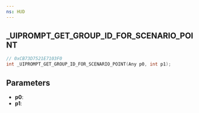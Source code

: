 ```yaml
---
ns: HUD
---
```

## _UIPROMPT_GET_GROUP_ID_FOR_SCENARIO_POINT

```c
// 0xCB73D7521E7103F0
int _UIPROMPT_GET_GROUP_ID_FOR_SCENARIO_POINT(Any p0, int p1);
```

## Parameters
* **p0**:
* **p1**:
